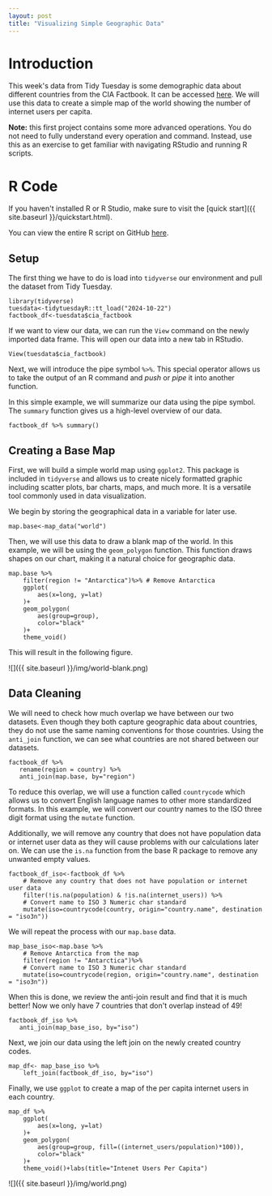 ```yaml
---
layout: post
title: "Visualizing Simple Geographic Data"
---
```


# Introduction

This week's data from Tidy Tuesday is some demographic data about different
countries from the CIA Factbook. It can be accessed 
[here](https://github.com/rfordatascience/tidytuesday/blob/master/data/2024/2024-10-22/readme.md).
We will use this data to create a simple map of the world showing the number of 
internet users per capita.

**Note:** this first project contains some more advanced operations. You do not
need to fully understand every operation and command. Instead, use this as an
exercise to get familiar with navigating RStudio and running R scripts. 

# R Code

If you haven't installed R or R Studio, make sure to visit the 
[quick start]({{ site.baseurl }}/quickstart.html).

You can view the entire R script on GitHub [here](https://github.com/Koshkov/r-for-info-studies/blob/main/activites/week2.R).

## Setup 

The first thing we have to do is load into `tidyverse` our environment and 
pull the dataset from Tidy Tuesday. 

```
library(tidyverse)
tuesdata<-tidytuesdayR::tt_load("2024-10-22") 
factbook_df<-tuesdata$cia_factbook
```
If we want to view our data, we can run the `View` command on the newly imported 
data frame. This will open our data into a new tab in RStudio. 
```
View(tuesdata$cia_factbook)
```

Next, we will introduce the pipe symbol `%>%`. This special operator allows us
to take the output of an R command and *push* or *pipe* it into another function.

In this simple example, we will summarize our data using the pipe symbol. 
The `summary` function gives us a high-level overview of our data.
```
factbook_df %>% summary()
```

## Creating a Base Map

First, we will build a simple world map using `ggplot2`. This package is 
included in `tidyverse` and allows us to create nicely formatted graphic including
scatter plots, bar charts, maps, and much more. It is a versatile tool commonly 
used in data visualization.

We begin by storing the geographical data  in a variable for later use.
```
map.base<-map_data("world") 
```
Then, we will use this data to draw a blank map of the world.
In this example, we will be using the `geom_polygon` function. This function 
draws shapes on our chart, making it a natural choice for geographic data.
```
map.base %>% 
    filter(region != "Antarctica")%>% # Remove Antarctica 
    ggplot(
        aes(x=long, y=lat)
    )+
    geom_polygon(
        aes(group=group),
        color="black"
    )+
    theme_void()
```

This will result in the following figure.

![]({{ site.baseurl }}/img/world-blank.png)

## Data Cleaning

We will need to check how much overlap we have between our two datasets. Even
though they both capture geographic data about countries, they do not use the 
same naming conventions for those countries. Using the `anti_join` function, we
can see what countries are not shared between our datasets.
```
factbook_df %>% 
   rename(region = country) %>%
   anti_join(map.base, by="region")
```
To reduce this overlap, we will use a function called `countrycode` which 
allows us to convert English language names to other more standardized formats.
In this example, we will convert our country names to the ISO three digit format
using the `mutate` function.

Additionally, we will remove any country that does not have population data
or internet user data as they will cause problems with our calculations later on. We 
can use the `is.na` function from the base R package to remove any unwanted
empty values.
```
factbook_df_iso<-factbook_df %>% 
    # Remove any country that does not have population or internet user data
    filter(!is.na(population) & !is.na(internet_users)) %>%
    # Convert name to ISO 3 Numeric char standard 
    mutate(iso=countrycode(country, origin="country.name", destination = "iso3n"))
```
We will repeat the process with our `map.base` data.
```
map_base_iso<-map.base %>%
    # Remove Antarctica from the map
    filter(region != "Antarctica")%>%
    # Convert name to ISO 3 Numeric char standard 
    mutate(iso=countrycode(region, origin="country.name", destination = "iso3n"))
 ```
When this is done, we review the anti-join result and find that it is much better!
Now we only have 7 countries that don't overlap instead of 49!
 ```
factbook_df_iso %>% 
    anti_join(map_base_iso, by="iso")
```

Next, we join our data using the left join on the newly created country codes.
```
map_df<- map_base_iso %>%
    left_join(factbook_df_iso, by="iso")
```

Finally, we use `ggplot` to create a map of the per capita internet users
in each country.
```
map_df %>% 
    ggplot(
        aes(x=long, y=lat)
    )+
    geom_polygon(
        aes(group=group, fill=((internet_users/population)*100)),
        color="black"
    )+
    theme_void()+labs(title="Intenet Users Per Capita")
```
![]({{ site.baseurl }}/img/world.png)
